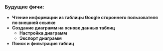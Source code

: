 ### Будущие фичи:
- **Чтение информации из таблицы Google стороннего пользователя по внешней ссылке**
- **Создание диаграмм на основе данных таблиц**
  - **Настройка диаграмм**
  - **Экспорт диаграмм**
 - **Поиск и фильтрация таблиц**